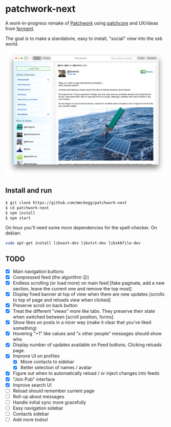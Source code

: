 patchwork-next
===

A work-in-progress remake of [Patchwork](https://github.com/ssbc/patchwork) using [patchcore](https://github.com/ssbc/patchcore) and UX/ideas from [ferment](https://github.com/mmckegg/ferment).

The goal is to make a standalone, easy to install, "social" view into the ssb world.

![](screenshot.jpg)

## Install and run

```shell
$ git clone https://github.com/mmckegg/patchwork-next
$ cd patchwork-next
$ npm install
$ npm start
```

On linux you'll need some more dependencies for the spell-checker. On debian:

```sh
sudo apt-get install libxext-dev libxtst-dev libxkbfile-dev
```

## TODO

- [x] Main navigation buttons
- [x] Compressed feed (the algorithm :wink:)
- [x] Endless scrolling (or load more) on main feed [fake paginate, add a new section, leave the current one and remove the top most]
- [x] Display fixed banner at top of view when there are new updates [scrolls to top of page and reloads view when clicked]
- [x] Preserve scroll on back button
- [x] Treat the different "views" more like tabs. They preserve their state when switched between [scroll position, forms].
- [x] Show likes on posts in a nicer way (make it clear that you've liked something)
- [x] Hovering "+1" like values and "x other people" messages should show who
- [x] Display number of updates available on Feed buttons. Clicking reloads page.
- [x] Improve UI on profiles
  - [x] Move contacts to sidebar
  - [x] Better selection of names / avatar
- [x] Figure out when to automatically reload / or inject changes into feeds
- [x] "Join Pub" interface
- [x] Improve search UI
- [ ] Reload should remember current page
- [ ] Roll-up about messages
- [ ] Handle initial sync more gracefully
- [ ] Easy navigation sidebar
- [ ] Contacts sidebar
- [ ] Add more todos!
